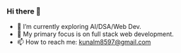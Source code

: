 ### Hi there 👋

- 🔭 I’m currently exploring AI/DSA/Web Dev.
- 🌱 My primary focus is on full stack web development.
- 📫 How to reach me: kunalm8597@gmail.com



